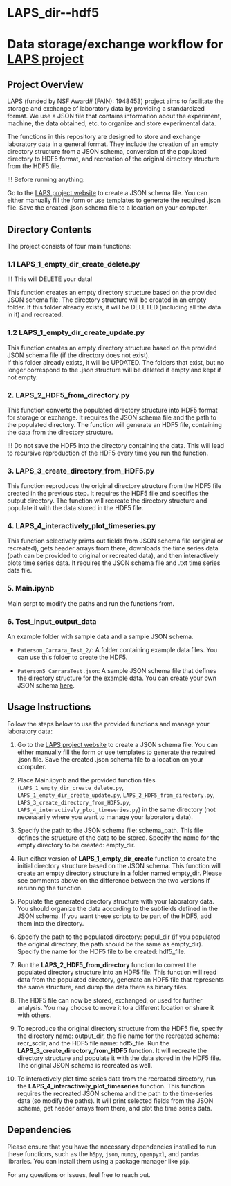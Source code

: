 # LAPS_dir--hdf5
# Data storage/exchange workflow for [LAPS project](http://verve.mit.edu/laps/)

## Project Overview

LAPS (funded by NSF Award# (FAIN): 1948453) project aims to facilitate the storage and exchange of laboratory data by providing a standardized format. 
We use a JSON file that contains information about the experiment, machine, the data obtained, etc. to organize and store experimental data.

The functions in this repository are designed to store and exchange laboratory data in a general format. 
They include the creation of an empty directory structure from a JSON schema, 
conversion of the populated directory to HDF5 format, and recreation of the original directory structure from the HDF5 file.

!!! Before running anything:

Go to the [LAPS project website](http://verve.mit.edu/laps/templates.html) to create a JSON schema file. 
You can either manually fill the form or use templates to generate the required .json file.
Save the created .json schema file to a location on your computer.

## Directory Contents
The project consists of four main functions:

### 1.1 **LAPS_1_empty_dir_create_delete.py** 
!!! This will DELETE your data!

   This function creates an empty directory structure based on the provided JSON schema file. 
   The directory structure will be created in an empty folder. 
   If this folder already exists, it will be DELETED (including all the data in it) and recreated.
   
### 1.2 **LAPS_1_empty_dir_create_update.py** 
   This function creates an empty directory structure based on the provided JSON 
   schema file (if the directory does not exist).  
   If this folder already exists, it will be UPDATED. The folders that exist, but no longer correspond to the .json structure
   will be deleted if empty and kept if not empty.

### 2. **LAPS_2_HDF5_from_directory.py** 
   This function converts the populated directory structure into HDF5 format for storage or exchange. 
   It requires the JSON schema file and the path to the populated directory. 
   The function will generate an HDF5 file, containing the data from the directory structure.
   
!!! Do not save the HDF5 into the directory containing the data. This will lead to recursive reproduction of the HDF5 every time you run the function.

### 3. **LAPS_3_create_directory_from_HDF5.py** 
   This function reproduces the original directory structure from the HDF5 file created in the previous step. 
   It requires the HDF5 file and specifies the output directory. 
   The function will recreate the directory structure and populate it with the data stored in the HDF5 file.

### 4. **LAPS_4_interactively_plot_timeseries.py** 
   This function selectively prints out fields from JSON schema file (original or recreated), 
   gets header arrays from there, downloads the time series data (path can be provided to original or recreated data), 
   and then interactively plots time series data.
   It requires the JSON schema file and .txt time series data file. 

### 5. **Main.ipynb** 
   Main scrpt to modify the paths and run the functions from.

### 6. **Test_input_output_data**
   An example folder with sample data and a sample JSON schema.

- `Paterson_Carrara_Test_2/`: A folder containing example data files. You can use this folder to create the HDF5.

- `Paterson5_CarraraTest.json`: A sample JSON schema file that defines the directory structure for the example data. You can create your own JSON schema [here](http://verve.mit.edu/laps/templates.html).

## Usage Instructions

Follow the steps below to use the provided functions and manage your laboratory data:

1. Go to the [LAPS project website](http://verve.mit.edu/laps/templates.html) to create a JSON schema file. 
   You can either manually fill the form or use templates to generate the required .json file.
   Save the created .json schema file to a location on your computer.

2. Place Main.ipynb and the provided function files (`LAPS_1_empty_dir_create_delete.py`, `LAPS_1_empty_dir_create_update.py`, `LAPS_2_HDF5_from_directory.py`, `LAPS_3_create_directory_from_HDF5.py`, `LAPS_4_interactively_plot_timeseries.py`) 
   in the same directory (not necessarily where you want to manage your laboratory data).

3. Specify the path to the JSON schema file: schema_path. 
   This file defines the structure of the data to be stored. Specify the name for the empty directory to be created: empty_dir.
   
4. Run either version of **LAPS_1_empty_dir_create** function to create the initial directory structure based on the JSON schema. 
   This function will create an empty directory structure in a folder named empty_dir. 
   Please see comments above on the difference between the two versions if rerunning the function.

5. Populate the generated directory structure with your laboratory data. 
   You should organize the data according to the subfields defined in the JSON schema.
   If you want these scripts to be part of the HDF5, add them into the directory.

7. Specify the path to the populated directory: popul_dir (if you populated the original directory, the path should be the same as empty_dir).
   Specify the name for the HDF5 file to be created: hdf5_file.

8. Run the **LAPS_2_HDF5_from_directory** function to convert the populated directory structure into an HDF5 file. 
   This function will read data from the populated directory, generate an HDF5 file that represents the same structure, and dump the data there as binary files.

9. The HDF5 file can now be stored, exchanged, or used for further analysis. 
   You may choose to move it to a different location or share it with others.

10. To reproduce the original directory structure from the HDF5 file, specify the directory name: output_dir, 
   the file name for the recreated schema: recr_scdir, and the HDF5 file name: hdf5_file.
   Run the **LAPS_3_create_directory_from_HDF5** function. It will recreate the directory structure 
   and populate it with the data stored in the HDF5 file. The original JSON schema is recreated as well.

11. To interactively plot time series data from the recreated directory, 
    run the **LAPS_4_interactively_plot_timeseries** function. 
    This function requires the recreated JSON schema and the path to the time-series data (so modify the paths). 
    It will print selected fields from the JSON schema, get header arrays from there, and plot the time series data.

## Dependencies

Please ensure that you have the necessary dependencies installed to run these functions, 
such as the `h5py`, `json`, `numpy`, `openpyxl`, and `pandas` libraries. 
You can install them using a package manager like `pip`.

For any questions or issues, feel free to reach out. 
